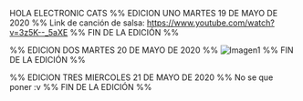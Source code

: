 HOLA ELECTRONIC CATS
%% EDICION UNO MARTES 19 DE MAYO DE 2020 %%
Link de canción de salsa: https://www.youtube.com/watch?v=3z5K--_5aXE
%% FIN DE LA EDICIÓN %%

%% EDICION DOS MARTES 20 DE MAYO DE 2020 %%
![Imagen1](https://electroniccats.com/wp-content/uploads/2019/10/blogpcbway-1-770x480.jpg)
%% FIN DE LA EDICIÓN %%

%% EDICION TRES MIERCOLES 21 DE MAYO DE 2020 %%
No se que poner :v
%% FIN DE LA EDICIÓN %%
